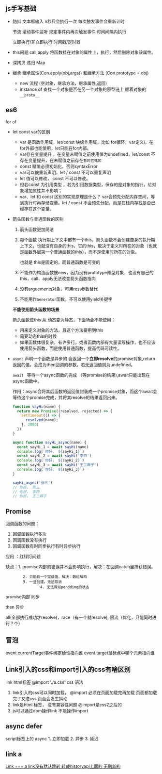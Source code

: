 

## js手写基础

- 防抖 文本框输入 n秒只会执行一次 每次触发事件会重新计时
  
  节流 滚动事件监听 规定事件内再次触发事件 时间间隔内执行
  
  
  立即执行/非立即执行   时间戳/定时器
  
- this问题 call,apply  将函数挂在对象的属性上，执行，然后删除对象该属性。

- 深拷贝 递归 Map

- 继承 继承属性(Con.apply(obj,args)) 和继承方法 (Con.prototype = obj)

  - new  流程 (空对象，继承方法，继承属性,返回)
  - instance of 查找一个对象是否在另一个对象的原型链上 顺着对象的`__proto__`

## es6

for of  



- let const var的区别

    - var 是函数作用域，let/const 块级作用域，比如 for循环，var定义i，在for外部也能使用，let只能在for内部。
    - var存在变量提升 ，在变量未赋值之前使用值为undefined，let/const 不存在变量提升，在未赋值之前存在`暂时性死区`
    - const 赋值必须初始化，否则syntaxError
    - var可以被重新声明，let / const 不可以重复声明
    - let 值可以修改， const 不可以修改。
    - 但若const 为引用类型 ，若为引用数据类型，保存的是对象的指针，给对象增加属性并不影响；
    - var、let 和 const 区别的实现原理是什么？ var会预先分配内存空间，等到执行时再存储变量。let / const 不会预先分配，而是在栈内存找是否已经存在这个变量。

      

- 箭头函数与普通函数的区别

    1. 箭头函数更加简洁

    2. 每个函数 执行期上下文中都有一个this，箭头函数不会创建自身的执行期上下文，也就没有自身的this，它的this，取决于定义时所在的对象（也就是函数外层第一个普通函数的this），而不是使用时所在的对象。

       也就是 this是固定的，而普通函数是可变的

    3. 不能作为构造函数被new，因为没有prototype原型对象，也没有自己的this，call、apply无法改变箭头函数指向

    4. 没有arguements对象，可用rest参数替代

    5. 不能用作`Generator`函数，不可以使用yield关键字

    **不能使用箭头函数的场景**

    箭头函数使this 从 动态变为静态，下面场合不能使用：

    - 用来定义对象的方法，且这个方法要用到this
    - 需要动态this的时候
    - 如果函数体很复杂，有许多行，或者函数内部有大量读写操作，也不应该使用箭头函数，而是使用普通函数，提高代码可读性。

    

-  `async` 声明一个函数是异步的 会返回一个**立即resolve**的promise对象,return返回的值，会成为then回调的参数，若无返回值则为undefined。

    `await ` 等待一个async函数的完成  （等promise的结果),await只能出现在async函数中。

    作用：async会将其后函数的返回值封装成一个promise对象，而这个await会等待这个promise完成，并将其resolve的结果返回出来。

    ```js
    function sayHi(name) {
      return new Promise((resolved, rejected) => {
        setTimeout(() => {
          resolved(name);
        }, 2000)
      })
    }
    
    async function sayHi_async(name) {
      const sayHi_1 = await sayHi(name)
      console.log(`你好， ${sayHi_1}`)
      const sayHi_2 = await sayHi('李四')
      console.log(`你好， ${sayHi_2}`)
      const sayHi_3 = await sayHi('王二麻子')
      console.log(`你好， ${sayHi_3}`)
    }
    
    sayHi_async('张三')
    // 你好， 张三
    // 你好， 李四
    // 你好， 王二麻子
    ```

## Promise

回调函数的问题：

1. 回调函数执行多次
2. 回调函数没有执行
3. 回调函数有时同步执行有时异步执行

应用 ：红绿灯问题

缺点：1. promise内部的错误并不会影响执行，解决：在回调catch里捕获错误。

			2. 只能有一个完成值，解决：数组解构
   			3. 一旦创建，无法取消
                	4. 无法得知pendding的状态

promise内部 同步

then 异步 

all(全部执行成功才resolve)，race（有一个就resolve), 限流（优化，只能同时进行？个）

## 冒泡 
 event.currentTarget事件绑定给谁指向谁
 event.target鼠标点中哪个元素指向谁

## Link引入的css和import引入的css有啥区别
link html标签 
@import './a.css' css 语法
1. link引入的css可以同时加载，
@import 必须在页面加载完再加载 页面都加载完了又进css 页面会发生抖动
2. link是html 标签， 没有兼容性问题
@import是css2之后的 
3. js可以通过dom操作link 不能操作import 

## async defer

script标签上的 async 
1.<script src="script.js"></script>
立即加载
2.<script async src="script.js"></script>
异步
3.<script defer src="myscript.js"></script>
延迟

##  link a 

<a href = '' onClick={}>
Link === a
link没有默认跳转 转成historyapi上面的  无刷新的 




